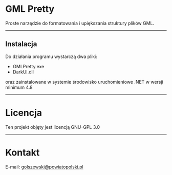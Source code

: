 # GML Pretty

Proste narzędzie do formatowania i upiększania struktury plików GML.

---

## Instalacja

Do działania programu wystarczą dwa pliki:
- GMLPretty.exe
- DarkUI.dll

oraz zainstalowane w systemie środowisko uruchomieniowe .NET w wersji minimum 4.8

---

# Licencja

Ten projekt objęty jest licencją GNU-GPL 3.0

---

# Kontakt

E-mail: golszewski@powiatopolski.pl
